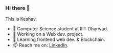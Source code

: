 ### Hi there 👋
This is Keshav.

- 🏢 Computer Science student at IIIT Dharwad.
- 🔭 Working on a Web dev. project.
- 🌱 Learning frontend web dev. & Blockchain.
- 📫 Reach me on: [LinkedIn](https://www.linkedin.com/in/keshavjha018/).
<!-- - 😄 Pronouns: ... -->
<!-- - ⚡ Fun fact: ... -->

